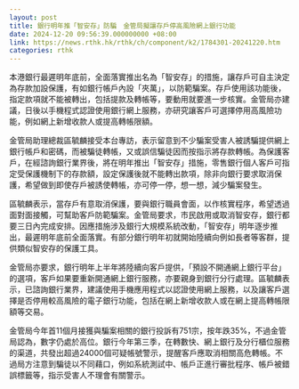 ```yaml
---
layout: post
title: 銀行明年推「智安存」防騙　金管局擬讓存戶停高風險網上銀行功能
date: 2024-12-20 09:56:39.000000000 +08:00
link: https://news.rthk.hk/rthk/ch/component/k2/1784301-20241220.htm
categories: rthk
---
```


本港銀行最遲明年底前，全面落實推出名為「智安存」的措施，讓存戶可自主決定為存款加設保護，有如銀行帳戶內設「夾萬」，以防範騙案。存戶使用該功能後，指定款項就不能被轉出，包括提款及轉帳等，要動用就要進一步核實。金管局亦建議，日後以手機程式認證使用銀行網上服務，亦研究讓客戶可選擇停用高風險功能，例如網上新增收款人或提高轉帳限額。

金管局助理總裁區毓麟接受本台專訪，表示留意到不少騙案受害人被誘騙提供網上銀行帳戶和密碼，而被騙徒轉帳，又或誤信騙徒因而按指示將存款轉帳。為保護客戶，在經諮詢銀行業界後，將在明年推出「智安存」措施，零售銀行個人客戶可指定受保護機制下的存款額，設定保護後就不能轉出款項，除非向銀行要求取消保護，希望做到即使存戶被誘使轉帳，亦可停一停，想一想，減少騙案發生。

區毓麟表示，當存戶有意取消保護，要與銀行職員會面，以作核實程序，希望透過面對面接觸，可幫助客戶防範騙案。金管局要求，市民啟用或取消智安存，銀行都要三日內完成安排。因應措施涉及銀行大規模系統改動，「智安存」明年逐步推出，最遲明年底前全面落實。有部分銀行明年初就開始陸續向例如長者等客群，提供類似智安存的保護工具。

金管局亦要求，銀行明年上半年將陸續向客戶提供，「預設不開通網上銀行平台」的選項，客戶如果要重新開通網上銀行服務，亦要親身到銀行分行處理。區毓麟表示，已諮詢銀行業界，建議使用手機應用程式以認證使用網上服務，以及讓客戶選擇是否停用較高風險的電子銀行功能，包括在網上新增收款人或在網上提高轉帳限額等交易。

金管局今年首11個月接獲與騙案相關的銀行投訴有751宗，按年跌35%，不過金管局認為，數字仍處於高位。銀行今年第三季，在轉數快、網上銀行及分行櫃位服務的渠道，共發出超過24000個可疑帳號警示，提醒客戶應取消相關高危轉帳。不過局方注意到騙徒以不同藉口，例如系統測試中、帳戶正進行審批程序、帳戶被錯誤標籤等，指示受害人不理會有關警示。
